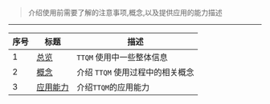 > 介绍使用前需要了解的注意事项,概念,以及提供应用的能力描述

---

| 序号 | 标题                                       | 描述                             |
| ---- | ------------------------------------------ | -------------------------------- |
| 1    | [总览](zh-cn/before-use/summary.md)        | `TTQM` 使用中一些整体信息        |
| 2    | [概念](zh-cn/before-use/concept.md)        | 介绍 `TTQM` 使用过程中的相关概念 |
| 3    | [应用能力](zh-cn/before-use/capability.md) | 介绍`TTQM`的应用能力             |
